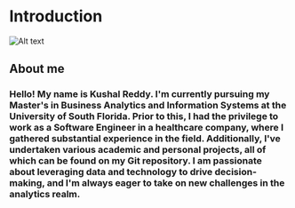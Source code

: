 # **Introduction**

![Alt text]([Introduction/kush.jpeg](https://github.com/kushalreddy1111/Introduction/blob/main/kush.jpeg)https://github.com/kushalreddy1111/Introduction/blob/main/kush.jpeg)

## **About me**

### Hello! My name is Kushal Reddy. I'm currently pursuing my Master's in Business Analytics and Information Systems at the University of South Florida. Prior to this, I had the privilege to work as a Software Engineer in a healthcare company, where I gathered substantial experience in the field. Additionally, I've undertaken various academic and personal projects, all of which can be found on my Git repository. I am passionate about leveraging data and technology to drive decision-making, and I'm always eager to take on new challenges in the analytics realm.
